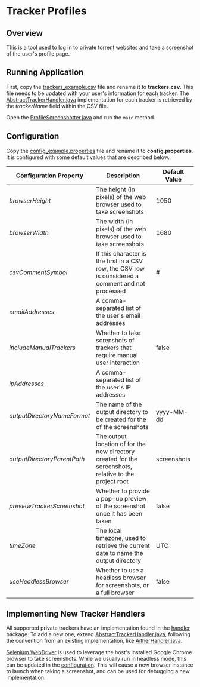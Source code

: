 # Tracker Profiles

## Overview

This is a tool used to log in to private torrent websites and take a screenshot of the user's profile page.

## Running Application

First, copy the [trackers_example.csv](./tracker-profiles-screenshots/src/main/resources/trackers_example.csv) file and rename it to **trackers.csv**.
This file needs to be updated with your user's information for each tracker. The
[AbstractTrackerHandler.java](./tracker-profiles-screenshots/src/main/java/net/zodac/tracker/handler/AbstractTrackerHandler.java) implementation for
each tracker is retrieved by the *trackerName* field within the CSV file.

Open the [ProfileScreenshotter.java](./tracker-profiles-screenshots/src/main/java/net/zodac/tracker/ProfileScreenshotter.java) and run the `main`
method.

## Configuration

Copy the [config_example.properties](./tracker-profiles-screenshots/src/main/resources/config_example.properties) file and rename it to
**config.properties**. It is configured with some default values that are described below.

| Configuration Property      | Description                                                                                            | Default Value |
|-----------------------------|--------------------------------------------------------------------------------------------------------|---------------|
| *browserHeight*             | The height (in pixels) of the web browser used to take screenshots                                     | 1050          |
| *browserWidth*              | The width (in pixels) of the web browser used to take screenshots                                      | 1680          |
| *csvCommentSymbol*          | If this character is the first in a CSV row, the CSV row is considered a comment and not processed     | #             |
| *emailAddresses*            | A comma-separated list of the user's email addresses                                                   |               |
| *includeManualTrackers*     | Whether to take screnshots of trackers that require manual user interaction                            | false         |
| *ipAddresses*               | A comma-separated list of the user's IP addresses                                                      |               |
| *outputDirectoryNameFormat* | The name of the output directory to be created for the of the screenshots                              | yyyy-MM-dd    |
| *outputDirectoryParentPath* | The output location of for the new directory created for the screenshots, relative to the project root | screenshots   |
| *previewTrackerScreenshot*  | Whether to provide a pop-up preview of the screenshot once it has been taken                           | false         |
| *timeZone*                  | The local timezone, used to retrieve the current date to name the output directory                     | UTC           |
| *useHeadlessBrowser*        | Whether to use a headless browser for screenshots, or a full browser                                   | false         |

## Implementing New Tracker Handlers

All supported private trackers have an implementation found in the [handler](./tracker-profiles-screenshots/src/main/java/net/zodac/tracker/handler)
package. To add a new one,
extend [AbstractTrackerHandler.java](./tracker-profiles-screenshots/src/main/java/net/zodac/tracker/handler/AbstractTrackerHandler.java), following
the convention from an existing implementation,
like [AitherHandler.java](./tracker-profiles-screenshots/src/main/java/net/zodac/tracker/handler/AitherHandler.java).

[Selenium WebDriver](https://www.selenium.dev/documentation/webdriver/) is used to leverage the host's installed Google Chrome browser to take
screenshots. While we usually run in headless mode, this can be updated in the [configuration](#configuration). This will cause a new browser
instance to launch when taking a screenshot, and can be used for debugging a new implementation.
